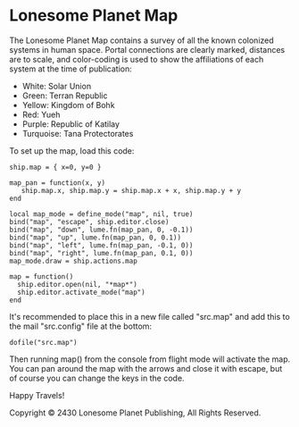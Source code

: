 # Lonesome Planet Map

The Lonesome Planet Map contains a survey of all the known colonized
systems in human space. Portal connections are clearly marked,
distances are to scale, and color-coding is used to show the
affiliations of each system at the time of publication:

* White: Solar Union
* Green: Terran Republic
* Yellow: Kingdom of Bohk
* Red: Yueh
* Purple: Republic of Katilay
* Turquoise: Tana Protectorates

To set up the map, load this code:

    ship.map = { x=0, y=0 }

    map_pan = function(x, y)
       ship.map.x, ship.map.y = ship.map.x + x, ship.map.y + y
    end

    local map_mode = define_mode("map", nil, true)
    bind("map", "escape", ship.editor.close)
    bind("map", "down", lume.fn(map_pan, 0, -0.1))
    bind("map", "up", lume.fn(map_pan, 0, 0.1))
    bind("map", "left", lume.fn(map_pan, -0.1, 0))
    bind("map", "right", lume.fn(map_pan, 0.1, 0))
    map_mode.draw = ship.actions.map

    map = function()
      ship.editor.open(nil, "*map*")
      ship.editor.activate_mode("map")
    end

It's recommended to place this in a new file called "src.map" and add
this to the mail "src.config" file at the bottom:

    dofile("src.map")

Then running map() from the console from flight mode will activate the map.
You can pan around the map with the arrows and close it with escape, but of
course you can change the keys in the code.

Happy Travels!

Copyright © 2430 Lonesome Planet Publishing, All Rights Reserved.
